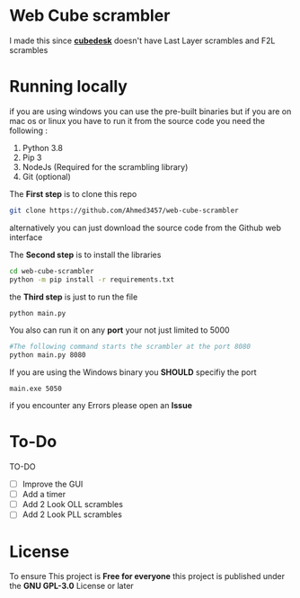 # Web Cube scrambler
I made this since [**cubedesk**](https://cubedesk.io) doesn't have Last Layer scrambles and F2L scrambles
# Running locally
if you are using windows you can use the pre-built binaries but if you are on mac os or linux you have to run it from the source code
you need the following :
1. Python 3.8
2. Pip 3 
3. NodeJs (Required for the scrambling library)
4. Git (optional)

The **First step** is to clone this repo
```Bash
git clone https://github.com/Ahmed3457/web-cube-scrambler
```
alternatively you can just download the source code from the Github web interface

The **Second step** is to install the libraries
```bash
cd web-cube-scrambler
python -m pip install -r requirements.txt
```
the **Third step** is just to run the file
```bash
python main.py
```
You also can run it on any **port** your not just limited to 5000
```bash
#The following command starts the scrambler at the port 8080
python main.py 8080
```
If you are using the Windows binary you **SHOULD** specifiy the port 
```
main.exe 5050
```

if you encounter any Errors please open an **Issue**

# To-Do
TO-DO
- [ ] Improve the GUI 
- [ ] Add a timer 
- [ ] Add 2 Look OLL scrambles
- [ ] Add 2 Look PLL scrambles

# License
To ensure This project is **Free for everyone** this project is published under the **GNU GPL-3.0** License or later
